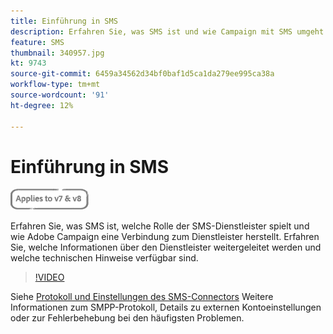 ```yaml
---
title: Einführung in SMS
description: Erfahren Sie, was SMS ist und wie Campaign mit SMS umgeht
feature: SMS
thumbnail: 340957.jpg
kt: 9743
source-git-commit: 6459a34562d34bf0baf1d5ca1da279ee995ca38a
workflow-type: tm+mt
source-wordcount: '91'
ht-degree: 12%

---
```



# Einführung in SMS

![Gilt für V7 und V8](../assets/V7-V8-stamp.png)

Erfahren Sie, was SMS ist, welche Rolle der SMS-Dienstleister spielt und wie Adobe Campaign eine Verbindung zum Dienstleister herstellt. Erfahren Sie, welche Informationen über den Dienstleister weitergeleitet werden und welche technischen Hinweise verfügbar sind.

>[!VIDEO](https://video.tv.adobe.com/v/340957?quality=12)

Siehe [Protokoll und Einstellungen des SMS-Connectors](https://experienceleague.adobe.com/docs/campaign-classic/using/sending-messages/sending-messages-on-mobiles/sms-protocol.html?lang=de#sending-messages) Weitere Informationen zum SMPP-Protokoll, Details zu externen Kontoeinstellungen oder zur Fehlerbehebung bei den häufigsten Problemen.
